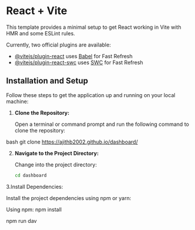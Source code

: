 # React + Vite

This template provides a minimal setup to get React working in Vite with HMR and some ESLint rules.

Currently, two official plugins are available:

- [@vitejs/plugin-react](https://github.com/vitejs/vite-plugin-react/blob/main/packages/plugin-react/README.md) uses [Babel](https://babeljs.io/) for Fast Refresh
- [@vitejs/plugin-react-swc](https://github.com/vitejs/vite-plugin-react-swc) uses [SWC](https://swc.rs/) for Fast Refresh



## Installation and Setup

Follow these steps to get the application up and running on your local machine:

1. **Clone the Repository:**

   Open a terminal or command prompt and run the following command to clone the repository:

   
bash
   git clone <your-repo-url>https://ajithb2002.github.io/dashboard/
   
   
2. **Navigate to the Project Directory:**

   Change into the project directory:

   ```bash
   cd dashboard


3.Install Dependencies:

Install the project dependencies using npm or yarn:

Using npm:
npm install

npm run dav